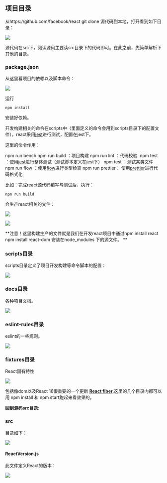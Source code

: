 ## 项目目录

从https://github.com/facebook/react git clone 源代码到本地，打开看到如下目录：

![](/assets/WX20170809-161417@2x.png)

源代码在src下，阅读源码主要读src目录下的代码即可。在此之前，先简单解析下其他的目录。

### package.json

从这里看项目的依赖以及脚本命令：

![](/assets/WX20170809-163400@2x.png)

运行

```
npm install

```

安装好依赖。

开发构建相关的命令在scripts中（里面定义的命令会用到scripts目录下的配置文件），react采用[jest](https://facebook.github.io/jest/)进行测试，配置在jest下。

这里的命令作用：

npm run bench
npm run build ：项目构建
npm run lint ：代码校验.
npm test ：使用[jest](https://facebook.github.io/jest/)进行整体测试（测试脚本定义在jest下）
npm test <pattern> ：测试某类文件
npm run flow ：使用[flow](https://flow.org/)进行类型检查
npm run prettier： 使用[prettier](https://github.com/prettier/prettier)进行代码格式化


比如：完成react源代码编写与测试后，执行：


```
npm run build
```

会生产react相关的文件：

![](/assets/WX20170810-110250@2x.png)

![](/assets/WX20170810-110726@2x.png)


**注意！这里构建生产的文件就是我们在开发react项目中通过npm install react npm install react-dom 安装在node_modules 下的源文件。
**
### scripts目录

scripts目录定义了项目开发构建等命令脚本的配置：

![](/assets/WX20170809-173651@2x.png)


### docs目录

各种项目文档。

![](/assets/WX20170809-174144@2x.png)

### eslint-rules目录

eslint的一些规则。

![](/assets/WX20170809-174308@2x.png)


### fixtures目录

React固有特性

![](/assets/WX20170809-175123@2x.png)

包括像dom以及React 16很重要的一个更新 **[React fiber](https://github.com/acdlite/react-fiber-architecture)**,这里的几个目录内都可以用 npm install 和 npm start跑起来看效果的。

**回到源码src目录:**

### src

目录如下：

![](/assets/WX20170809-161727@2x.png)

#### ReactVersion.js

此文件定义React的版本：

![](/assets/WX20170809-162034@2x.png)




















